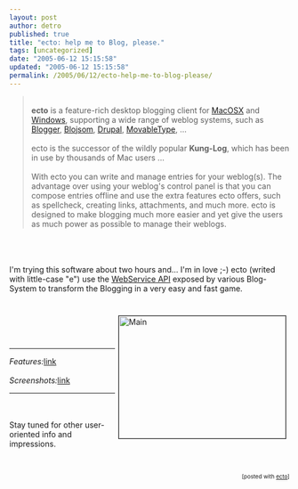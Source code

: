 ```yaml
---
layout: post
author: detro
published: true
title: "ecto: help me to Blog, please."
tags: [uncategorized]
date: "2005-06-12 15:15:58"
updated: "2005-06-12 15:15:58"
permalink: /2005/06/12/ecto-help-me-to-blog-please/
---
```


<div style="clear:both;"></div><blockquote><br /><strong>ecto</strong> is a feature-rich desktop blogging client for <a href="http://www.apple.com/macosx/">MacOSX</a> and <a href="http://www.fuck.com/">Windows</a>, supporting a wide range of weblog systems, such as <a href="http://www.blogger.com/">Blogger</a>, <a href="http://wiki.blojsom.com/wiki/display/blojsom/About+blojsom">Blojsom</a>, <a href="http://www.drupal.org/">Drupal</a>, <a href="http://www.sixapart.com/movabletype/">MovableType</a>, ... <br /><br />ecto is the successor of the wildly popular <strong>Kung-Log</strong>, which has been in use by thousands of Mac users ...<br /><br />With ecto you can write and manage entries for your weblog(s). The advantage over using your weblog's control panel is that you can compose entries offline and use the extra features ecto offers, such as spellcheck, creating links, attachments, and much more. ecto is designed to make blogging much more easier and yet give the users as much power as possible to manage their weblogs.</blockquote><br /><br /><br />I'm trying this software about two hours and... I'm in love ;-) ecto (writed with little-case "e") use the <span style="text-decoration: underline;">WebService API</span> exposed by various Blog-System to transform the Blogging in a very easy and fast game.<br /><br /><a href="http://ecto.kung-foo.tv/xshots/main.png"><br /><img align="right" alt="Main" border="1" height="220" hspace="6" src="http://ecto.kung-foo.tv/xshots/main.png" vspace="6" width="300"/><br /></a><br /><br /><hr/><em>Features:</em><a href="http://ecto.kung-foo.tv/archives/000991.php">link</a><br /><br /><em>Screenshots:</em><a href="http://ecto.kung-foo.tv/shots.php">link</a><br /><hr /><br /><br />Stay tuned for other user-oriented info and impressions.<br /><br /><br /><p style="font-size:10px;text-align:right;">[posted with <a href="http://ecto.kung-foo.tv">ecto</a>]</p><div style="clear:both; padding-bottom: 0.25em;"></div>
